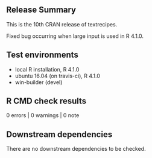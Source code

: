 ## Release Summary

This is the 10th CRAN release of textrecipes.

Fixed bug occurring when large input is used in R 4.1.0.

## Test environments
* local R installation, R 4.1.0
* ubuntu 16.04 (on travis-ci), R 4.1.0
* win-builder (devel)

## R CMD check results

0 errors | 0 warnings | 0 note

## Downstream dependencies

There are no downstream dependencies to be checked.
